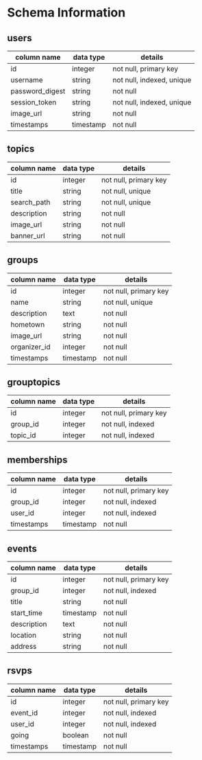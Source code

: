# Schema Information

## users
column name     | data type | details
----------------|-----------|-----------------------
id              | integer   | not null, primary key
username        | string    | not null, indexed, unique
password_digest | string    | not null
session_token   | string    | not null, indexed, unique
image_url       | string    | not null
timestamps      | timestamp | not null


## topics
column name     | data type | details
----------------|-----------|-----------------------
id              | integer   | not null, primary key
title           | string    | not null, unique
search_path     | string    | not null, unique
description     | string    | not null
image_url       | string    | not null
banner_url       | string    | not null

## groups
column name     | data type | details
----------------|-----------|-----------------------
id              | integer   | not null, primary key
name            | string    | not null, unique
description     | text      | not null
hometown        | string    | not null
image_url       | string    | not null
organizer_id    | integer   | not null
timestamps      | timestamp | not null


## grouptopics
column name     | data type | details
----------------|-----------|-----------------------
id              | integer   | not null, primary key
group_id        | integer   | not null, indexed
topic_id        | integer   | not null, indexed

## memberships
column name     | data type | details
----------------|-----------|-----------------------
id              | integer   | not null, primary key
group_id        | integer   | not null, indexed
user_id         | integer   | not null, indexed
timestamps      | timestamp | not null

## events
column name     | data type | details
----------------|-----------|-----------------------
id              | integer   | not null, primary key
group_id        | integer   | not null, indexed
title           | string    | not null
start_time      | timestamp | not null
description     | text      | not null
location        | string    | not null
address         | string    | not null

## rsvps
column name     | data type | details
----------------|-----------|-----------------------
id              | integer   | not null, primary key
event_id        | integer   | not null, indexed
user_id         | integer   | not null, indexed
going           | boolean   | not null
timestamps      | timestamp | not null
